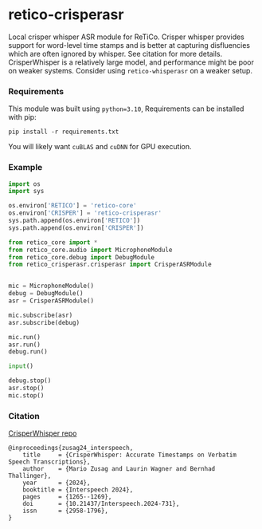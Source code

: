 # retico-crisperasr
Local crisper whisper ASR module for ReTiCo. Crisper whisper provides support for word-level time stamps and is better at capturing disfluencies which are often ignored by whisper. See citation for more details. CrisperWhisper is a relatively large model, and performance might be poor on weaker systems. Consider using `retico-whisperasr` on a weaker setup.

### Requirements

This module was built using `python=3.10`, Requirements can be installed with pip:
```
pip install -r requirements.txt
```
You will likely want `cuBLAS` and `cuDNN` for GPU execution.

### Example
```python
import os
import sys

os.environ['RETICO'] = 'retico-core'
os.environ['CRISPER'] = 'retico-crisperasr'
sys.path.append(os.environ['RETICO'])
sys.path.append(os.environ['CRISPER'])

from retico_core import *
from retico_core.audio import MicrophoneModule
from retico_core.debug import DebugModule
from retico_crisperasr.crisperasr import CrisperASRModule


mic = MicrophoneModule()
debug = DebugModule()
asr = CrisperASRModule()

mic.subscribe(asr)
asr.subscribe(debug)

mic.run()
asr.run()
debug.run()

input()

debug.stop()
asr.stop()
mic.stop()
```
### Citation

[CrisperWhisper repo](https://github.com/nyrahealth/CrisperWhisper/tree/main)
```
@inproceedings{zusag24_interspeech,
    title     = {CrisperWhisper: Accurate Timestamps on Verbatim Speech Transcriptions},
    author    = {Mario Zusag and Laurin Wagner and Bernhad Thallinger},
    year      = {2024},
    booktitle = {Interspeech 2024},
    pages     = {1265--1269},
    doi       = {10.21437/Interspeech.2024-731},
    issn      = {2958-1796},
}
```
